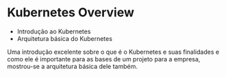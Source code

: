 # Kubernetes Overview

 - Introdução ao Kubernetes
 - Arquitetura básica do Kubernetes

Uma introdução excelente sobre o que é o Kubernetes e suas finalidades e como ele é importante para as bases de um projeto para a empresa, mostrou-se a arquitetura básica dele também.
